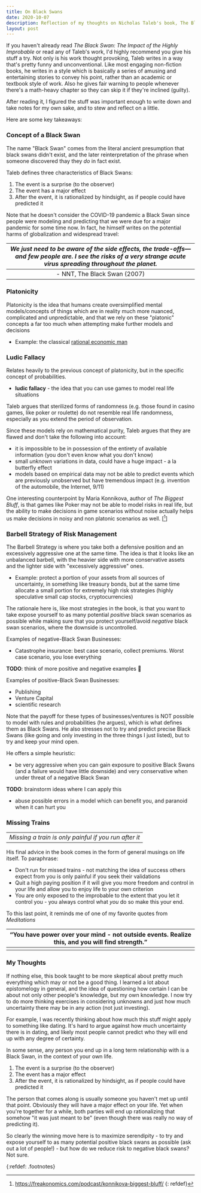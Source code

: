 ```yaml
---
title: On Black Swans
date: 2020-10-07
description: Reflection of my thoughts on Nicholas Taleb's book, The Black Swan
layout: post
---
```


If you haven't already read _The Black Swan: The Impact of the Highly Improbable_ or read any of Taleb's work, I'd highly recommend you give his stuff a try. Not only is his work thought provoking, Taleb writes in a way that's pretty funny and unconventional. Like most engaging non-fiction books, he writes in a style which is basically a series of amusing and entertaining stories to convey his point, rather than an academic or textbook style of work. Also he gives fair warning to people whenever there's a math-heavy chapter so they can skip it if they're inclined (guilty).

After reading it, I figured the stuff was important enough to write down and take notes for my own sake, and to stew and reflect on a little.

Here are some key takeaways:

### Concept of a Black Swan

The name "Black Swan" comes from the literal ancient presumption that black swans didn't exist, and the later reinterpretation of the phrase when someone discovered thay they _do_ in fact exist.

Taleb defines three characteristics of Black Swans:

1. The event is a surprise (to the observer)
2. The event has a major effect
3. After the event, it is rationalized by hindsight, as if people could have predicted it

Note that he doesn't consider the COVID-19 pandemic a Black Swan since people were modeling and predicting that we were due for a major pandemic for some time now. In fact, he himself writes on the potential harms of globalization and widespread travel:

|*We just need to be aware of the side effects, the trade-offs—and few people are. I see the risks of a very strange acute virus spreading throughout the planet.*|
|:--:|
|- NNT, The Black Swan (2007)|

### Platonicity

Platonicity is the idea that humans create oversimplified mental models/concepts of things which are in reality much more nuanced, complicated and unpredictable, and that we rely on these "platonic" concepts a far too much when attempting make further models and decisions

* Example: the classical [rational economic man](https://www.investopedia.com/terms/e/economic-man.asp)


### Ludic Fallacy 

Relates heavily to the previous concept of platonicity, but in the specific concept of probabilities.

* **ludic fallacy** - the idea that you can use games to model real life situations

Taleb argues that sterilized forms of randomness (e.g. those found in casino games, like poker or roulette) do not resemble real life randomness, especially as you extend the period of observation.

Since these models rely on mathematical purity, Taleb argues that they are flawed and don't take the following into account:

* it is impossible to be in possession of the entirety of available information (you don't even know what you don't know)
* small _unknown_ variations in data, could have a huge impact - a la butterfly effect
* models based on empirical data may not be able to predict events which are previously unobserved but have tremendous impact (e.g. invention of the automobile, the Internet, 9/11)

One interesting counterpoint by Maria Konnikova, author of _The Biggest Bluff_, is that games like Poker may not be able to model risks in real life, but the ability to make decisions in game scenarios without noise actually helps us make decisions in noisy and non platonic scenarios as well. [[^1]]

### Barbell Strategy of Risk Management

The Barbell Strategy is where you take both a defensive position and an excessively aggressive one at the same time. The idea is that it looks like an unbalanced barbell, with the heavier side with more conservative assets and the lighter side with "excessively aggressive" ones.

* Example: protect a portion of your assets from all sources of uncertainty, in something like treasury bonds, but at the same time allocate a small portion for extremely high risk strategies (highly speculative small cap stocks, cryptocurrencies)

The rationale here is, like most strategies in the book, is that you want to take expose yourself to as many potential _positive_ black swan scenarios as possible while making sure that you protect yourself/avoid _negative_ black swan scenarios, where the downside is uncontrolled.

 Examples of negative-Black Swan Businesses:

 * Catastrophe insurance: best case scenario, collect premiums. Worst case scenario, you lose everything

**TODO**: think of more positive and negative examples 🤔

 Examples of positive-Black Swan Businesses:

* Publishing
* Venture Capital
* scientific research

Note that the payoff for these types of businesses/ventures is NOT possible to model with rules and probabilities (he argues), which is what defines them as Black Swans. He also stresses not to try and predict precise Black Swans (like going and only investing in the three things I just listed), but to try and keep your mind open.

He offers a simple heuristic:

* be very aggressive when you can gain exposure to positive Black Swans (and a failure would have little downside) and very conservative when under threat of a negative Black Swan

**TODO**: brainstorm ideas where I can apply this

* abuse possible errors in a model which can benefit you, and paranoid when it can hurt you

### Missing Trains
  
||
|:--:|
|*Missing a train is only painful if you run after it*|

His final advice in the book comes in the form of general musings on life itself.
To paraphrase:

* Don't run for missed trains - not matching the idea of success others expect from you is only painful if you seek their validations
* Quit a high paying position if it will give you more freedom and control in your life and allow you to enjoy life to your own criterion
* You are only exposed to the improbable to the extent that you let it control you - you always control what _you_ do so make this your end.

To this last point, it reminds me of one of my favorite quotes from _Meditations_  

|“You have power over your mind - not outside events. Realize this, and you will find strength.”|
|:--:|
||

### My Thoughts

If nothing else, this book taught to be more skeptical about pretty much everything which may or not be a good thing. I learned a lot about epistomelogy in general, and the idea of questioning how certain I can be about not only other people's knowledge, but my own knowledge. I now try to do more thinking exercises in considering unknowns and just how much uncertainty there may be in any action (not just investing).

For example, I was recently thinking about how much this stuff might apply to something like dating. It's hard to argue against how much uncertainty there is in dating, and likely most people cannot predict who they will end up with any degree of certainty. 

In some sense, any person you end up in a long term relationship with is a Black Swan, in the context of your own life. 

1. The event is a surprise (to the observer)
2. The event has a major effect
3. After the event, it is rationalized by hindsight, as if people could have predicted it

The person that comes along is usually someone you haven't met up until that point. Obviously they will have a major effect on your life. Yet when you're together for a while, both parties will end up rationalizing that somehow "it was just meant to be" (even though there was really no way of predicting it).

So clearly the winning move here is to maximize serendipity - to try and expose yourself to as many potential positive black swans as possible (ask out a lot of people!) - but how do we reduce risk to negative black swans? Not sure. 

{:refdef: .footnotes}
[^1]: https://freakonomics.com/podcast/konnikova-biggest-bluff/
{: refdef}
